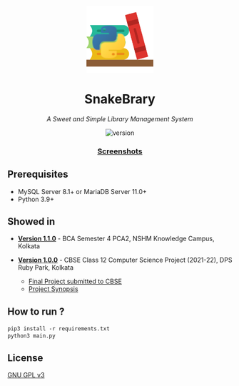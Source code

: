 <div align="center">
<img src="https://raw.githubusercontent.com/rnayabed/SnakeBrary/master/assets/app_icon.png" height="150" alt="logo">

# SnakeBrary

*A Sweet and Simple Library Management System*

![version](https://img.shields.io/badge/Version-1.1.0-green)

### [Screenshots](https://github.com/rnayabed/SnakeBrary/blob/master/screenshots/README.md)

</div>

## Prerequisites

* MySQL Server 8.1+ or MariaDB Server 11.0+
* Python 3.9+

## Showed in

- **[Version 1.1.0](https://github.com/rnayabed/SnakeBrary/tree/1.1.0)** - BCA Semester 4 PCA2, NSHM Knowledge Campus, Kolkata

- **[Version 1.0.0](https://github.com/rnayabed/SnakeBrary/tree/1.0.0)** - CBSE Class 12 Computer Science Project (2021-22), DPS Ruby Park, Kolkata
    * [Final Project submitted to CBSE](https://raw.githubusercontent.com/rnayabed/SnakeBrary/master/docs/1.0.0/cbse/project.pdf)
    * [Project Synopsis](https://raw.githubusercontent.com/rnayabed/SnakeBrary/master/docs/1.0.0/cbse/synopsis.pdf)

## How to run ?

```shell
pip3 install -r requirements.txt
python3 main.py
```

## License

[GNU GPL v3](https://github.com/rnayabed/SnakeBrary/blob/master/LICENSE)